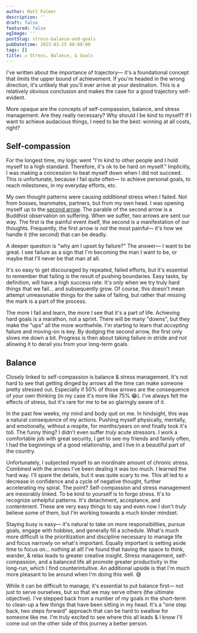 ```yaml
---
author: Matt Palmer
description: ''
draft: false
featured: false
ogImage: ''
postSlug: stress-balance-and-goals
pubDatetime: 2023-03-25 00:00:00
tags: []
title: ⚖️ Stress, Balance, & Goals
---
```


I've written about the importance of trajectory— it's a foundational concept that _limits_ the upper bound of achievement. If you're headed in the wrong direction, it's unlikely that you'll ever arrive at your destination. This is a relatively obvious conclusion and makes the case for a good trajectory self-evident.

More opaque are the concepts of self-compassion, balance, and stress management. Are they really necessary? Why should I be kind to myself? If I want to achieve audacious things, I need to be the best: winning at all costs, right?

## Self-compassion

For the longest time, my logic went "I'm kind to other people and I hold myself to a high standard. Therefore, it's ok to be hard on myself." Implicitly, I was making a concession to beat myself down when I did not succeed. This is unfortunate, because I fail quite often— to achieve personal goals, to reach milestones, in my everyday efforts, etc.

My own thought patterns were causing _additional_ stress when I failed. Not from bosses, teammates, partners, but from my own head. I was opening myself up to the [second arrow](https://grandrapidstherapygroup.com/second-arrow-of-suffering/#:~:text=The%20parable%20of%20the%20second,arrow%20is%20even%20more%20painful.). The parable of the second arrow is a Buddhist observation on suffering. When we suffer, two arrows are sent our way. The first is the painful event itself, the second is a manifestation of our thoughts. Frequently, the first arrow _is not_ the most painful— it's how we handle it (the second) that can be deadly.

A deeper question is "why am I upset by failure?" The answer— I want to be great. I see failure as a sign that I'm becoming the man I want to be, or maybe that I'll never be that man at all.

It's so easy to get discouraged by repeated, failed efforts, but it's essential to remember that failing is the result of pushing boundaries. Easy tasks, by definition, will have a high success rate. It's only when we try truly hard things that we fail... and subsequently grow. Of course, this doesn't mean attempt unreasonable things for the sake of failing, but rather that missing the mark is a part of the process.

The more I fail and learn, the more I see that it's a part of life. Achieving hard goals is a marathon, not a sprint. There will be many "downs", but they make the "ups" all the more worthwhile. I'm starting to learn that _accepting_ failure and moving-on is key. By dodging the second arrow, the first only slows me down a bit. Progress is then about taking failure in stride and not allowing it to derail you from your long-term goals.

## Balance

Closely linked to self-compassion is balance & stress management. It's not hard to see that getting dinged by arrows all the time can make someone pretty stressed out. Especially if 50% of those arrows are the consequence of your own thinking (in my case it's more like 75% 😂). I've always felt the effects of stress, but it's rare for me to be so glaringly aware of it.

In the past few weeks, my mind and body quit on me. In hindsight, this was a natural consequence of my actions. Pushing myself physically, mentally, and emotionally, without a respite, for months/years on end finally took it's toll. The funny thing? I didn't even suffer _truly_ acute stressors. I work a comfortable job with great security, I get to see my friends and family often, I had the beginnings of a good relationship, and I live in a beautiful part of the country.

Unfortunately, I subjected myself to an inordinate amount of chronic stress. Combined with the arrows I've been dealing it was too much. I learned the hard way. I'll spare the details, but it was quite scary to me. This all led to a decrease in confidence and a cycle of negative thought, further accelerating my spiral. The point? Self-compassion and stress management are inexorably linked. To be kind to yourself is to forgo stress. It's to recognize unhelpful patterns. It's detachment, acceptance, and contentment. These are very easy things to say and even now I don't _truly_ believe some of them, but I'm working towards a much kinder mindset.

Staying busy is easy— it's natural to take on more responsibilities, pursue goals, engage with hobbies, and generally fill a schedule. What's much more difficult is the prioritization and discipline necessary to manage life and focus narrowly on what's important. Equally important is setting aside time to focus on... nothing at all! I've found that having the space to think, wander, & relax leads to greater creative insight. Stress management, self-compassion, and a balanced life all promote greater productivity in the long-run, which I find counterintuitive. An additional upside is that I'm much more pleasant to be around when I'm doing this well. 😅

While it can be difficult to manage, it's essential to put balance first— not just to serve ourselves, but so that we may serve others (the ultimate objective). I've stepped back from a number of my goals in the short-term to clean-up a few things that have been sitting in my head. It's a "one step back, two steps forward" approach that can be hard to swallow for someone like me. I'm truly excited to see where this all leads & I know I'll come out on the other side of this journey a better person.